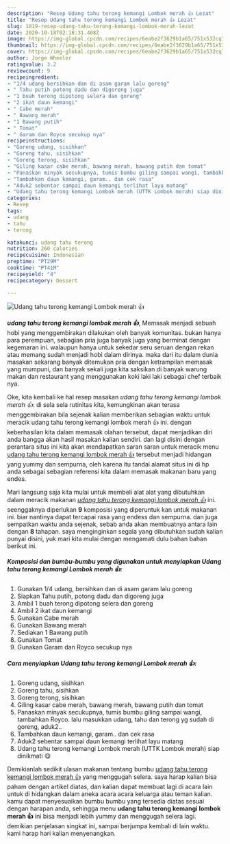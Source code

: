 ```yaml
---
description: "Resep Udang tahu terong kemangi Lombok merah 👍 Lezat"
title: "Resep Udang tahu terong kemangi Lombok merah 👍 Lezat"
slug: 1019-resep-udang-tahu-terong-kemangi-lombok-merah-lezat
date: 2020-10-18T02:18:31.408Z
image: https://img-global.cpcdn.com/recipes/6eabe2f3629b1a65/751x532cq70/udang-tahu-terong-kemangi-lombok-merah-👍-foto-resep-utama.jpg
thumbnail: https://img-global.cpcdn.com/recipes/6eabe2f3629b1a65/751x532cq70/udang-tahu-terong-kemangi-lombok-merah-👍-foto-resep-utama.jpg
cover: https://img-global.cpcdn.com/recipes/6eabe2f3629b1a65/751x532cq70/udang-tahu-terong-kemangi-lombok-merah-👍-foto-resep-utama.jpg
author: Jorge Wheeler
ratingvalue: 3.2
reviewcount: 9
recipeingredient:
- "1/4 udang bersihkan dan di asam garam lalu goreng"
- " Tahu putih potong dadu dan digoreng juga"
- "1 buah terong dipotong selera dan goreng"
- "2 ikat daun kemangi"
- " Cabe merah"
- " Bawang merah"
- "1 Bawang putih"
- " Tomat"
- " Garam dan Royco secukup nya"
recipeinstructions:
- "Goreng udang, sisihkan"
- "Goreng tahu, sisihkan"
- "Goreng terong, sisihkan"
- "Giling kasar cabe merah, bawang merah, bawang putih dan tomat"
- "Panaskan minyak secukupnya, tumis bumbu giling sampai wangi, tambahkan Royco. lalu masukkan udang, tahu dan terong yg sudah di goreng, aduk2.."
- "Tambahkan daun kemangi, garam.. dan cek rasa"
- "Aduk2 sebentar sampai daun kemangi terlihat layu matang"
- "Udang tahu terong kemangi Lombok merah (UTTK Lombok merah) siap dinikmati 😋"
categories:
- Resep
tags:
- udang
- tahu
- terong

katakunci: udang tahu terong 
nutrition: 260 calories
recipecuisine: Indonesian
preptime: "PT29M"
cooktime: "PT41M"
recipeyield: "4"
recipecategory: Dessert

---
```



![Udang tahu terong kemangi Lombok merah 👍](https://img-global.cpcdn.com/recipes/6eabe2f3629b1a65/751x532cq70/udang-tahu-terong-kemangi-lombok-merah-👍-foto-resep-utama.jpg)

<b><i>udang tahu terong kemangi lombok merah 👍</i></b>, Memasak menjadi sebuah hobi yang menggembirakan dilakukan oleh banyak komunitas. bukan hanya para perempuan, sebagian pria juga banyak juga yang berminat dengan kegemaran ini. walaupun hanya untuk sekedar seru seruan dengan rekan atau memang sudah menjadi hobi dalam dirinya. maka dari itu dalam dunia masakan sekarang banyak ditemukan pria dengan ketrampilan memasak yang mumpuni, dan banyak sekali juga kita saksikan di banyak warung makan dan restaurant yang menggunakan koki laki laki sebagai chef terbaik nya.



Oke, kita kembali ke hal resep masakan <i>udang tahu terong kemangi lombok merah 👍</i>. di sela sela rutinitas kita, kemungkinan akan terasa menggembirakan bila sejenak kalian memberikan sebagian waktu untuk meracik udang tahu terong kemangi lombok merah 👍 ini. dengan keberhasilan kita dalam memasak olahan tersebut, dapat menjadikan diri anda bangga akan hasil masakan kalian sendiri. dan lagi disini dengan perantara situs ini kita akan mendapatkan saran saran untuk meracik menu <u>udang tahu terong kemangi lombok merah 👍</u> tersebut menjadi hidangan yang yummy dan sempurna, oleh karena itu tandai alamat situs ini di hp anda sebagai sebagian referensi kita dalam memasak makanan baru yang endes.


Mari langsung saja kita mulai untuk membeli alat alat yang dibutuhkan dalam meracik makanan <u><i>udang tahu terong kemangi lombok merah 👍</i></u> ini. seenggaknya diperlukan <b>9</b> komposisi yang diperuntuk kan untuk makanan ini. biar nantinya dapat tercapai rasa yang endess dan sempurna. dan juga sempatkan waktu anda sejenak, sebab anda akan membuatnya antara lain dengan <b>8</b> tahapan. saya menginginkan segala yang dibutuhkan sudah kalian punyai disini, yuk mari kita mulai dengan mengamati dulu bahan bahan berikut ini.

<!--inarticleads1-->

##### Komposisi dan bumbu-bumbu yang digunakan untuk menyiapkan Udang tahu terong kemangi Lombok merah 👍:

1. Gunakan 1/4 udang, bersihkan dan di asam garam lalu goreng
1. Siapkan  Tahu putih, potong dadu dan digoreng juga
1. Ambil 1 buah terong dipotong selera dan goreng
1. Ambil 2 ikat daun kemangi
1. Gunakan  Cabe merah
1. Gunakan  Bawang merah
1. Sediakan 1 Bawang putih
1. Gunakan  Tomat
1. Gunakan  Garam dan Royco secukup nya




<!--inarticleads2-->

##### Cara menyiapkan Udang tahu terong kemangi Lombok merah 👍:

1. Goreng udang, sisihkan
1. Goreng tahu, sisihkan
1. Goreng terong, sisihkan
1. Giling kasar cabe merah, bawang merah, bawang putih dan tomat
1. Panaskan minyak secukupnya, tumis bumbu giling sampai wangi, tambahkan Royco. lalu masukkan udang, tahu dan terong yg sudah di goreng, aduk2..
1. Tambahkan daun kemangi, garam.. dan cek rasa
1. Aduk2 sebentar sampai daun kemangi terlihat layu matang
1. Udang tahu terong kemangi Lombok merah (UTTK Lombok merah) siap dinikmati 😋




Demikianlah sedikit ulasan makanan tentang bumbu <u>udang tahu terong kemangi lombok merah 👍</u> yang menggugah selera. saya harap kalian bisa paham dengan artikel diatas, dan kalian dapat membuat lagi di acara lain untuk di hidangkan dalam aneka acara acara keluarga atau teman kalian. kamu dapat menyesuaikan bumbu bumbu yang tersedia diatas sesuai dengan harapan anda, sehingga menu <b>udang tahu terong kemangi lombok merah 👍</b> ini bisa menjadi lebih yummy dan menggugah selera lagi. demikian penjelasan singkat ini, sampai berjumpa kembali di lain waktu. kami harap hari kalian menyenangkan.
